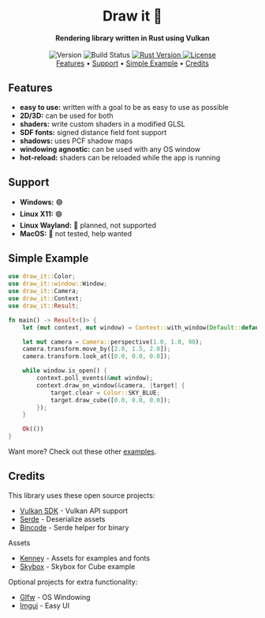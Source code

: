 <h1 align="center">Draw it 🎨</h1>

<div align="center">
  <strong>Rendering library written in Rust using Vulkan</strong>
</div>

<br />

<div align="center">
  <!-- Version -->
  <span>
    <img src="https://img.shields.io/badge/version-Work%20In%20Progress-yellow?style=flat-square" alt="Version" />
  </span>
  <!-- Build status -->
  <span>
    <img src="https://img.shields.io/github/workflow/status/OllieBerzs/draw-it/Full%20Build?style=flat-square" alt="Build Status" />
  </span>
  <!-- Rust Version -->
  <a href="https://www.rust-lang.org/">
    <img src="https://img.shields.io/badge/rust-1.45.2-orange?style=flat-square" alt="Rust Version" />
  </a>
  <!-- License -->
  <a href="https://github.com/OllieBerzs/draw-it/blob/develop/LICENSE">
    <img src="https://img.shields.io/github/license/OllieBerzs/draw-it?style=flat-square" alt="License" />
  </a>
</div>

<div align="center">
  <a href="#features">Features</a> •
  <a href="#support">Support</a> •
  <a href="#simple-example">Simple Example</a> •
  <a href="#credits">Credits</a>
</div>

## Features

- **easy to use:** written with a goal to be as easy to use as possible
- **2D/3D:** can be used for both
- **shaders:** write custom shaders in a modified GLSL
- **SDF fonts:** signed distance field font support
- **shadows:** uses PCF shadow maps
- **windowing agnostic:** can be used with any OS window
- **hot-reload:** shaders can be reloaded while the app is running

## Support

- **Windows:** 🟢
- **Linux X11:** 🟢
- **Linux Wayland:** 🔴 planned, not supported
- **MacOS:** 🔴 not tested, help wanted

## Simple Example

```rust
use draw_it::Color;
use draw_it::window::Window;
use draw_it::Camera;
use draw_it::Context;
use draw_it::Result;

fn main() -> Result<()> {
    let (mut context, mut window) = Context::with_window(Default::default(), Default::default())?;

    let mut camera = Camera::perspective(1.0, 1.0, 90);
    camera.transform.move_by([2.0, 1.5, 2.0]);
    camera.transform.look_at([0.0, 0.0, 0.0]);

    while window.is_open() {
        context.poll_events(&mut window);
        context.draw_on_window(&camera, |target| {
            target.clear = Color::SKY_BLUE;
            target.draw_cube([0.0, 0.0, 0.0]);
        });
    }

    Ok(())
}
```

Want more? Check out these other [examples](https://github.com/OllieBerzs/draw-it/tree/develop/examples).

## Credits

This library uses these open source projects:

- [Vulkan SDK](https://vulkan.lunarg.com/) - Vulkan API support
- [Serde](https://github.com/serde-rs/serde) - Deserialize assets
- [Bincode](https://github.com/servo/bincode) - Serde helper for binary

Assets

- [Kenney](https://www.kenney.nl/assets) - Assets for examples and fonts
- [Skybox](https://www.moddb.com/addons/cc0-skybox-pack-1) - Skybox for Cube example

Optional projects for extra functionality:

- [Glfw](https://github.com/PistonDevelopers/glfw-rs) - OS Windowing
- [Imgui](https://github.com/Gekkio/imgui-rs) - Easy UI
